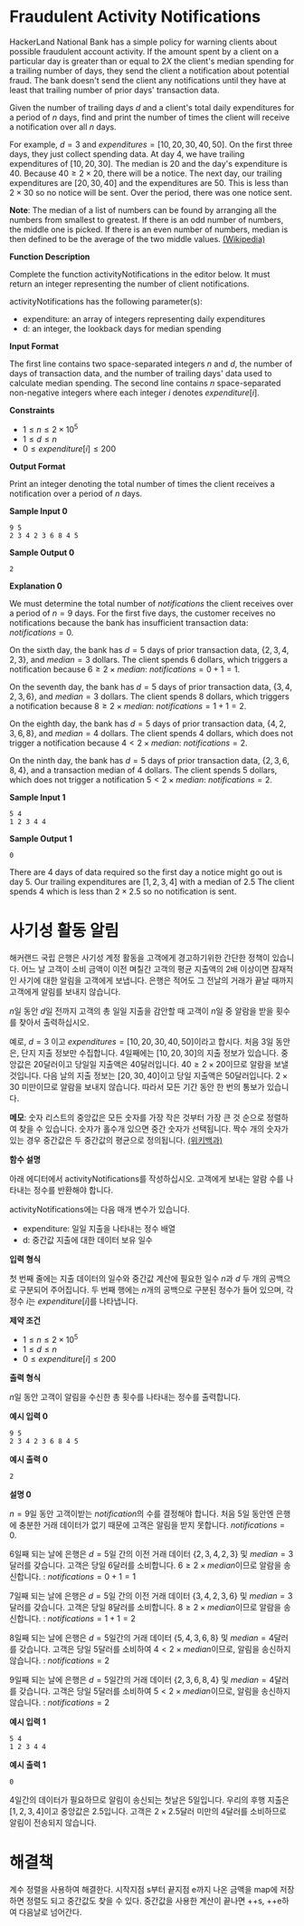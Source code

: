 Fraudulent Activity Notifications
=================================
HackerLand National Bank has a simple policy for warning clients about possible fraudulent account activity. If the amount spent by a client on a particular day is greater than or equal to $2X$ the client's median spending for a trailing number of days, they send the client a notification about potential fraud. The bank doesn't send the client any notifications until they have at least that trailing number of prior days' transaction data.

Given the number of trailing days $d$ and a client's total daily expenditures for a period of $n$ days, find and print the number of times the client will receive a notification over all $n$ days.

For example, $d = 3$ and $expenditures = [10, 20, 30, 40, 50]$. On the first three days, they just collect spending data. At day $4$, we have trailing expenditures of $[10, 20, 30]$. The median is $20$ and the day's expenditure is $40$. Because $40 ≥ 2 × 20$, there will be a notice. The next day, our trailing expenditures are $[20, 30, 40]$ and the expenditures are 50. This is less than $2 × 30$ so no notice will be sent. Over the period, there was one notice sent.

**Note**: The median of a list of numbers can be found by arranging all the numbers from smallest to greatest. If there is an odd number of numbers, the middle one is picked. If there is an even number of numbers, median is then defined to be the average of the two middle values. [(Wikipedia)](https://en.wikipedia.org/wiki/Median#Basic_procedure)

**Function Description**

Complete the function activityNotifications in the editor below. It must return an integer representing the number of client notifications.

activityNotifications has the following parameter(s):

- expenditure: an array of integers representing daily expenditures
- d: an integer, the lookback days for median spending

**Input Format**

The first line contains two space-separated integers $n$ and $d$, the number of days of transaction data, and the number of trailing days' data used to calculate median spending. 
The second line contains $n$ space-separated non-negative integers where each integer $i$ denotes $expenditure[i]$.

**Constraints**

- $1 ≤ n ≤ 2 × 10^5$
- $1 ≤ d ≤ n$
- $0 ≤ expenditure[i] ≤ 200$

**Output Format**

Print an integer denoting the total number of times the client receives a notification over a period of $n$ days.

**Sample Input 0**

```
9 5
2 3 4 2 3 6 8 4 5
```

**Sample Output 0**

```
2
```

**Explanation 0**

We must determine the total number of $notifications$ the client receives over a period of $n = 9$ days. For the first five days, the customer receives no notifications because the bank has insufficient transaction data: $notifications = 0$.

On the sixth day, the bank has $d = 5$ days of prior transaction data, $\{2, 3, 4, 2, 3\}$, and $median = 3$ dollars. The client spends $6$ dollars, which triggers a notification because $6 ≥ 2 × median$: $notifications = 0 + 1 = 1$.

On the seventh day, the bank has $d = 5$ days of prior transaction data, $\{3, 4, 2, 3, 6\}$, and $median = 3$ dollars. The client spends $8$ dollars, which triggers a notification because $8 ≥ 2 × median$: $notifications = 1 + 1 = 2$.

On the eighth day, the bank has $d = 5$ days of prior transaction data, $\{4, 2, 3, 6, 8\}$, and $median = 4$ dollars. The client spends $4$ dollars, which does not trigger a notification because $4 < 2 × median$: $notifications = 2$.

On the ninth day, the bank has $d = 5$ days of prior transaction data, $\{2, 3, 6, 8, 4\}$, and a transaction median of $4$ dollars. The client spends $5$ dollars, which does not trigger a notification $5 < 2 × median$: $notifications = 2$.

**Sample Input 1**

```
5 4
1 2 3 4 4
```

**Sample Output 1**

```
0
```

There are $4$ days of data required so the first day a notice might go out is day $5$. Our trailing expenditures are $[1, 2, 3, 4]$ with a median of $2.5$ The client spends $4$ which is less than $2 × 2.5$ so no notification is sent.

사기성 활동 알림
===============
해커랜드 국립 은행은 사기성 계정 활동을 고객에게 경고하기위한 간단한 정책이 있습니다. 어느 날 고객이 소비 금액이 이전 며칠간 고객의 평균 지출액의 $2$배 이상이면 잠재적인 사기에 대한 알림을 고객에게 보냅니다. 은행은 적어도 그 전날의 거래가 끝날 때까지 고객에게 알림를 보내지 않습니다.

$n$일 동안 $d$일 전까지 고객의 총 일일 지출을 감안할 때 고객이 $n$일 중 알람을 받을 횟수를 찾아서 출력하십시오.

예로, $d = 3$ 이고 $expenditures = [10, 20, 30, 40, 50]$이라고 합시다. 처음 3일 동안은, 단지 지출 정보만 수집합니다. $4$일째에는 $[10, 20, 30]$의 지출 정보가 있습니다. 중앙값은 20달러이고 당일일 지출액은 40달러입니다. $40 ≥ 2 × 20$이므로 알람을 보낼 것입니다. 다음 날의 지출 정보는 $[20, 30, 40]$이고 당일 지출액은 50달러입니다. $2 × 30$ 미만이므로 알람을 보내지 않습니다. 따라서 모든 기간 동안 한 번의 통보가 있습니다.

**메모**: 숫자 리스트의 중앙값은 모든 숫자를 가장 작은 것부터 가장 큰 것 순으로 정렬하여 찾을 수 있습니다. 숫자가 홀수개 있으면 중간 숫자가 선택됩니다. 짝수 개의 숫자가 있는 경우 중간값은 두 중간값의 평균으로 정의됩니다. [(위키백과)](https://en.wikipedia.org/wiki/Median#Basic_procedure)

**함수 설명**

아래 에디터에서 activityNotifications를 작성하십시오. 고객에게 보내는 알람 수를 나타내는 정수를 반환해야 합니다.

activityNotifications에는 다음 매개 변수가 있습니다.

- expenditure: 일일 지출을 나타내는 정수 배열
- d: 중간값 지출에 대한 데이터 보유 일수

**입력 형식**

첫 번째 줄에는 지출 데이터의 일수와 중간값 계산에 필요한 일수 $n$과 $d$ 두 개의 공백으로 구분되어 주어집니다.
두 번째 행에는 $n$개의 공백으로 구분된 정수가 들어 있으며, 각 정수 $i$는 $expenditure [i]$를 나타냅니다.

**제약 조건**

- $1 ≤ n ≤ 2 × 10^5$
- $1 ≤ d ≤ n$
- $0 ≤ expenditure[i] ≤ 200$

**출력 형식**

$n$일 동안 고객이 알림을 수신한 총 횟수를 나타내는 정수를 출력합니다.

**예시 입력 0**

```
9 5
2 3 4 2 3 6 8 4 5
```

**예시 출력 0**

```
2
```

**설명 0**

$n = 9$일 동안 고객이받는 $notification$의 수를 결정해야 합니다. 처음 5일 동안엔 은행에 충분한 거래 데이터가 없기 때문에 고객은 알림을 받지 못합니다. $notifications = 0$.

6일째 되는 날에 은행은 $d = 5$일 간의 이전 거래 데이터 $\{2, 3, 4, 2, 3 \}$ 및 $median = 3$달러를 갖습니다. 고객은 당일 $6$달러를 소비합니다. $6 ≥ 2 × median$이므로 알람을 송신합니다. : $notifications = 0 + 1 = 1$

7일째 되는 날에 은행은 $d = 5$일 간의 이전 거래 데이터 $\{3, 4, 2, 3, 6 \}$ 및 $median = 3$달러를 갖습니다. 고객은 당일 $8$달러를 소비합니다. $8 ≥ 2 × median$이므로 알람을 송신합니다. : $notifications = 1 + 1 = 2$

8일째 되는 날에 은행은 $d = 5$일간의 거래 데이터 $\{5, 4, 3, 6, 8\}$ 및 $median = 4$달러를 갖습니다. 고객은 당일 $5$달러를 소비하여 $4 < 2 × median$이므로, 알림을 송신하지 않습니다. : $notifications = 2$

9일째 되는 날에 은행은 $d = 5$일간의 거래 데이터 $\{2, 3, 6, 8, 4\}$ 및 $median = 4$달러를 갖습니다. 고객은 당일 $5$달러를 소비하여 $5 < 2 × median$이므로, 알림을 송신하지 않습니다. : $notifications = 2$

**예시 입력 1**

```
5 4
1 2 3 4 4
```

**예시 출력 1**

```
0
```

$4$일간의 데이터가 필요하므로 알림이 송신되는 첫날은 $5$일입니다. 우리의 후행 지출은 $[1, 2, 3, 4]$이고 중앙값은 $2.5$입니다. 고객은 $2 × 2.5$달러 미만의 $4$달러를 소비하므로 알림이 전송되지 않습니다.

해결책
=====

계수 정렬을 사용하여 해결한다.
시작지점 s부터 끝지점 e까지 나온 금액을 map에 저장하면 정렬도 되고 중간값도 찾을 수 있다. 중간값을 사용한 계산이 끝나면 ++s, ++e하여 다음날로 넘어간다.